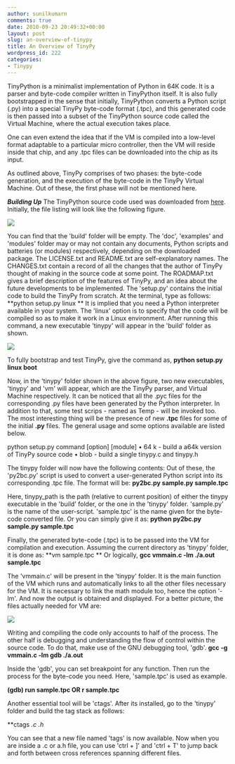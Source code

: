 ```yaml
---
author: sunilkumarn
comments: true
date: 2010-09-23 20:49:32+00:00
layout: post
slug: an-overview-of-tinypy
title: An Overview of TinyPy
wordpress_id: 222
categories:
- Tinypy
---
```


TinyPython is a minimalist implementation of Python in 64K code. It is a parser and byte-code compiler written in TinyPython itself. It is also fully bootstrapped in the sense that initially, TinyPython converts a Python script (.py) into a special TinyPy byte-code format (.tpc), and this generated code is then passed into a  subset of the TinyPython source code called the Virtual Machine, where the actual execution takes place. 

One can even extend the idea that if the VM is compiled into a low-level format adaptable to a particular micro controller, then the VM will reside inside that chip, and any .tpc files can be downloaded into the chip as its input. 

As outlined above, TinyPy comprises of two phases: the byte-code generation, and the execution of the byte-code in the TinyPy Virtual Machine. Out of these, the first phase will not be mentioned here.

_**Building Up**_
The TinyPython source code used was downloaded from [here](http://code.google.com/p/tinypy/downloads/list). Initially, the file listing will look like the following figure.

[![](http://sunilkumarn.files.wordpress.com/2010/09/image-01.png?w=300)](http://sunilkumarn.files.wordpress.com/2010/09/image-01.png)

You can find that the 'build' folder will be empty. The 'doc', 'examples' and 'modules' folder may or may not contain any documents, Python scripts and batteries (or modules) respectively, depending on the downloaded package. The LICENSE.txt and README.txt are self-explanatory names. The CHANGES.txt contain a record of all the changes that the author of TinyPy thought of making in the source code at some point. The ROADMAP.txt gives a brief description of the features of TinyPy, and an idea about the future developments to be implemented. The 'setup.py' contains the initial code to build the TinyPy from scratch. At the terminal, type as follows:
**python setup.py linux
**
It is implied that you need a Python interpreter available in your system. The 'linux' option is to specify that the code will be compiled so as to make it work in a Linux environment. After running this command, a new executable 'tinypy' will appear in the 'build' folder as shown.

[![](http://sunilkumarn.files.wordpress.com/2010/09/image-3.png?w=300)](http://sunilkumarn.files.wordpress.com/2010/09/image-3.png)

To fully bootstrap and test TinyPy, give the command as,
**python setup.py linux boot**

Now, in the 'tinypy' folder shown in the above figure, two new executables, 'tinypy' and 'vm' will appear, which are the TinyPy parser, and Virtual Machine respectively. It can be noticed that all the .pyc files for the corresponding .py files have been generated by the Python interpreter. In addition to that, some test scrips - named as Temp - will be invoked too. The most interesting thing will be the presence of new **.tpc** files for some of the initial **.py** files. The general usage and some options available are listed below.

python setup.py command [option] [module]
• 64 k - build a a64k version of TinyPy source code 
• blob - build a single tinypy.c and tinypy.h

The tinypy folder will now have the following contents: Out of these, the 'py2bc.py' script is used to convert a user-generated Python script into its corresponding .tpc file. The format will be:
 **py2bc.py sample.py sample.tpc**

Here, tinypy_path is the path (relative to current position) of either the tinypy executable in the 'build' folder, or the one in the 'tinypy' folder. 'sample.py' is the name of the user-script. 'sample.tpc' is the name given for the byte-code converted file. Or you can simply give it as:
**python py2bc.py sample.py sample.tpc**

Finally, the generated byte-code (.tpc) is to be passed into the VM for compilation and execution. Assuming the current directory as 'tinypy' folder, it is done as:
**vm sample.tpc
**
Or logically,
**gcc vmmain.c -lm ./a.out sample.tpc**

The 'vmmain.c' will be present in the 'tinypy' folder. It is the main function of the VM which runs and automatically links to all the other files necessary for the VM. It is necessary to link the math module too, hence the option '-lm'. And now the output is obtained and displayed. For a better picture, the files actually needed for VM are:

[![](http://sunilkumarn.files.wordpress.com/2010/09/image-4.png?w=300)](http://sunilkumarn.files.wordpress.com/2010/09/image-4.png)

Writing and compiling the code only accounts to half of the process. The other half is debugging and understanding the flow of control within the source code. To do that, make use of the GNU debugging tool, 'gdb'.
**gcc -g vmmain.c -lm gdb ./a.out**

Inside the 'gdb', you can set breakpoint for any function. Then run the process for the byte-code you need. Here, 'sample.tpc' is used as example.

**(gdb) run sample.tpc OR r sample.tpc**

Another essential tool will be 'ctags'. After its installed, go to the 'tinypy' folder and build the tag stack as follows:

**ctags *.c *.h**

You can see that a new file named 'tags' is now available. Now when you are inside a .c or a.h file, you can use 'ctrl + ]' and 'ctrl + T' to jump back and forth between cross references spanning different files.

